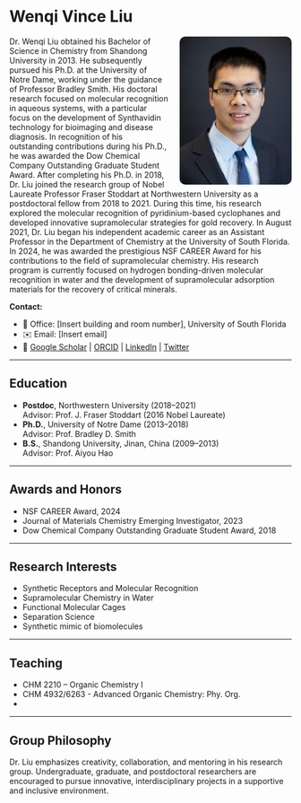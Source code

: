 # Wenqi Vince Liu

<img src="/assets/images/wenqi-liu.jpg" alt="Wenqi Vince Liu" style="float: right; margin-left: 20px; width: 200px; border-radius: 10px;">

Dr. Wenqi Liu obtained his Bachelor of Science in Chemistry from Shandong University in 2013. He subsequently pursued his Ph.D. at the University of Notre Dame, working under the guidance of Professor Bradley Smith. His doctoral research focused on molecular recognition in aqueous systems, with a particular focus on the development of Synthavidin technology for bioimaging and disease diagnosis. In recognition of his outstanding contributions during his Ph.D., he was awarded the Dow Chemical Company Outstanding Graduate Student Award. After completing his Ph.D. in 2018, Dr. Liu joined the research group of Nobel Laureate Professor Fraser Stoddart at Northwestern University as a postdoctoral fellow from 2018 to 2021. During this time, his research explored the molecular recognition of pyridinium-based cyclophanes and developed innovative supramolecular strategies for gold recovery. In August 2021, Dr. Liu began his independent academic career as an Assistant Professor in the Department of Chemistry at the University of South Florida. In 2024, he was awarded the prestigious NSF CAREER Award for his contributions to the field of supramolecular chemistry. His research program is currently focused on hydrogen bonding-driven molecular recognition in water and the development of supramolecular adsorption materials for the recovery of critical minerals.

**Contact:**

- 📍 Office: [Insert building and room number], University of South Florida  
- ✉️ Email: [Insert email]  
- 🔗 [Google Scholar](#) | [ORCID](#) | [LinkedIn](#) | [Twitter](#)

---

## Education

- **Postdoc**, Northwestern University (2018–2021)  
               Advisor: Prof. J. Fraser Stoddart (2016 Nobel Laureate)
- **Ph.D.**,   University of Notre Dame (2013–2018)  
               Advisor: Prof. Bradley D. Smith
- **B.S.**,    Shandong University, Jinan, China (2009–2013)  
               Advisor: Prof. Aiyou Hao
---

## Awards and Honors

- NSF CAREER Award, 2024
- Journal of Materials Chemistry Emerging Investigator, 2023
- Dow Chemical Company Outstanding Graduate Student Award, 2018

---

## Research Interests

- Synthetic Receptors and Molecular Recognition  
- Supramolecular Chemistry in Water  
- Functional Molecular Cages  
- Separation Science
- Synthetic mimic of biomolecules  

---

## Teaching

- CHM 2210 – Organic Chemistry I
- CHM 4932/6263 - Advanced Organic Chemistry: Phy. Org.
- 
---

## Group Philosophy

Dr. Liu emphasizes creativity, collaboration, and mentoring in his research group. Undergraduate, graduate, and postdoctoral researchers are encouraged to pursue innovative, interdisciplinary projects in a supportive and inclusive environment.
